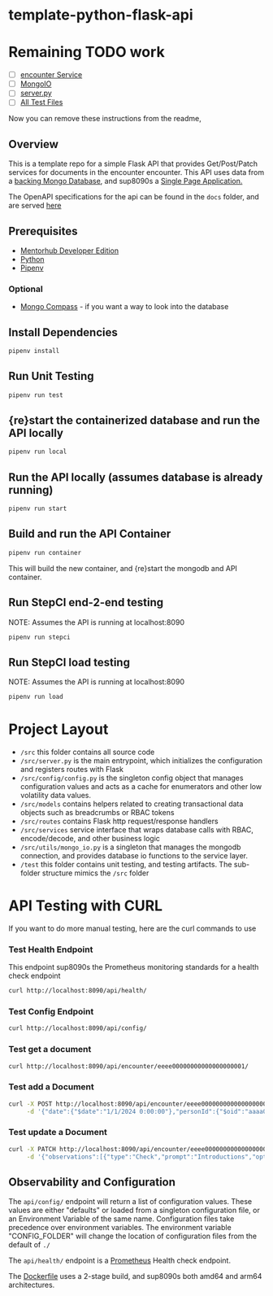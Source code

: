 # template-python-flask-api

# Remaining TODO work
- [ ] [encounter Service](./src/services/encounter_services.py)
- [ ] [MongoIO](./src/utils/mongo_io.py)
- [ ] [server.py](/src/server.py)
- [ ] [All Test Files](./test/)

Now you can remove these instructions from the readme, 

## Overview

This is a template repo for a simple Flask API that provides Get/Post/Patch services for documents in the encounter encounter. This API uses data from a [backing Mongo Database](https://github.com/agile-learning-institute/mentorHub-mongodb), and sup8090s a [Single Page Application.](https://github.com/agile-learning-institute/mentorHub-encounter-ui)

The OpenAPI specifications for the api can be found in the ``docs`` folder, and are served [here](https://agile-learning-institute.github.io/mentorHub-encounter-api/)

## Prerequisites

- [Mentorhub Developer Edition](https://github.com/agile-learning-institute/mentorHub/blob/main/mentorHub-developer-edition/README.md)
- [Python](https://www.python.org/downloads/)
- [Pipenv](https://pipenv.pypa.io/en/latest/installation.html)

### Optional

- [Mongo Compass](https://www.mongodb.com/try/download/compass) - if you want a way to look into the database

## Install Dependencies

```bash
pipenv install
```

## Run Unit Testing

```bash
pipenv run test
```

## {re}start the containerized database and run the API locally

```bash
pipenv run local
```

## Run the API locally (assumes database is already running)

```bash
pipenv run start
```

## Build and run the API Container

```bash
pipenv run container
```

This will build the new container, and {re}start the mongodb and API container.

## Run StepCI end-2-end testing
NOTE: Assumes the API is running at localhost:8090

```bash
pipenv run stepci
```

## Run StepCI load testing
NOTE: Assumes the API is running at localhost:8090

```bash
pipenv run load
```

# Project Layout
- ``/src`` this folder contains all source code
- ``/src/server.py`` is the main entrypoint, which initializes the configuration and registers routes with Flask
- ``/src/config/config.py`` is the singleton config object that manages configuration values and acts as a cache for enumerators and other low volatility data values.
- ``/src/models`` contains helpers related to creating transactional data objects such as breadcrumbs or RBAC tokens
- ``/src/routes`` contains Flask http request/response handlers
- ``/src/services`` service interface that wraps database calls with RBAC, encode/decode, and other business logic
- ``/src/utils/mongo_io.py`` is a singleton that manages the mongodb connection, and provides database io functions to the service layer. 
- ``/test`` this folder contains unit testing, and testing artifacts. The sub-folder structure mimics the ``/src`` folder

# API Testing with CURL

If you want to do more manual testing, here are the curl commands to use

### Test Health Endpoint

This endpoint sup8090s the Prometheus monitoring standards for a health check endpoint

```bash
curl http://localhost:8090/api/health/
```

### Test Config Endpoint

```bash
curl http://localhost:8090/api/config/
```

### Test get a document

```bash
curl http://localhost:8090/api/encounter/eeee00000000000000000001/
```

### Test add a Document 

```bash
curl -X POST http://localhost:8090/api/encounter/eeee00000000000000000001/ \
     -d '{"date":{"$date":"1/1/2024 0:00:00"},"personId":{"$oid":"aaaa00000000000000000004"},"mentorId":{"$oid":"aaaa00000000000000000027"},"planId":{"$oid":"EEFF00000000000000000002"},"status":"Active"}'
```

### Test update a Document

```bash
curl -X PATCH http://localhost:8090/api/encounter/eeee00000000000000000001/ \
     -d '{"observations":[{"type":"Check","prompt":"Introductions","options":["Mike","Institute"],"values":[]}}'
```

## Observability and Configuration

The ```api/config/``` endpoint will return a list of configuration values. These values are either "defaults" or loaded from a singleton configuration file, or an Environment Variable of the same name. Configuration files take precedence over environment variables. The environment variable "CONFIG_FOLDER" will change the location of configuration files from the default of ```./```

The ```api/health/``` endpoint is a [Prometheus](https://prometheus.io) Health check endpoint.

The [Dockerfile](./Dockerfile) uses a 2-stage build, and sup8090s both amd64 and arm64 architectures. 
